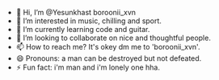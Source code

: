 - 👋 Hi, I’m @Yesunkhast boroonii_xvn
- 👀 I’m interested in music, chilling and sport.
- 🌱 I’m currently learning code and guitar.
- 💞️ I’m looking to collaborate on nice and thoughtful people.
- 📫 How to reach me? It's okey dm me to 'boroonii_xvn'.
- 😄 Pronouns: a man can be destroyed but not defeated.
- ⚡ Fun fact: i'm man and i'm lonely one hha.

<!---
Yesunkhast/Yesunkhast is a ✨ special ✨ repository because its `README.md` (this file) appears on your GitHub profile.
You can click the Preview link to take a look at your changes.
--->
